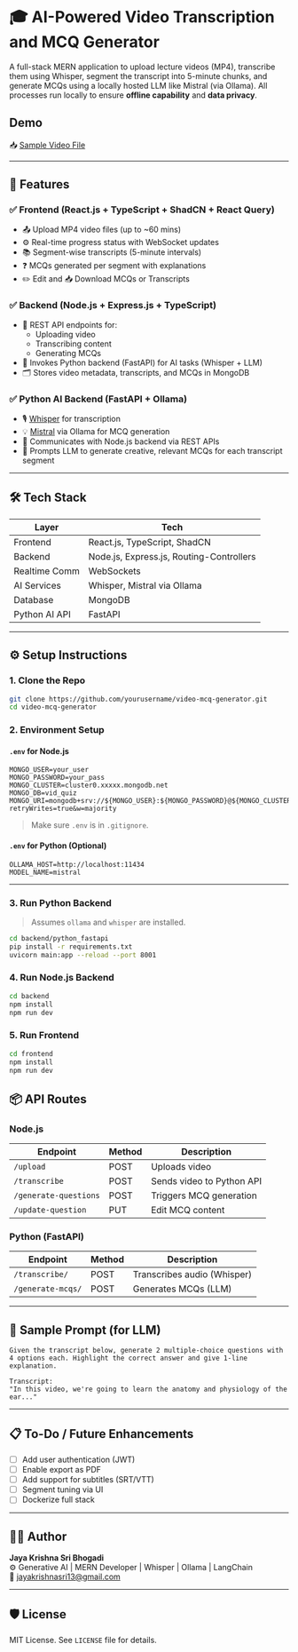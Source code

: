 # 🎓 AI-Powered Video Transcription and MCQ Generator

A full-stack MERN application to upload lecture videos (MP4), transcribe them using Whisper, segment the transcript into 5-minute chunks, and generate MCQs using a locally hosted LLM like Mistral (via Ollama). All processes run locally to ensure **offline capability** and **data privacy**.

## Demo

📥 [Sample Video File](https://drive.google.com/file/d/1-NBf8gVbPxj8QBQq1ALoxalMs_NP7Rdj/view?usp=sharing)

---

## 🧩 Features

### ✅ Frontend (React.js + TypeScript + ShadCN + React Query)

- 📤 Upload MP4 video files (up to ~60 mins)
- ⚙️ Real-time progress status with WebSocket updates
- 📚 Segment-wise transcripts (5-minute intervals)
- ❓ MCQs generated per segment with explanations
- ✏️ Edit and 📥 Download MCQs or Transcripts

### ✅ Backend (Node.js + Express.js + TypeScript)

- 🧩 REST API endpoints for:
  - Uploading video
  - Transcribing content
  - Generating MCQs
- 🧠 Invokes Python backend (FastAPI) for AI tasks (Whisper + LLM)
- 🗂️ Stores video metadata, transcripts, and MCQs in MongoDB

### ✅ Python AI Backend (FastAPI + Ollama)

- 🎙️ [Whisper](https://github.com/openai/whisper) for transcription
- 💡 [Mistral](https://ollama.com/library/mistral) via Ollama for MCQ generation
- 🔌 Communicates with Node.js backend via REST APIs
- 💬 Prompts LLM to generate creative, relevant MCQs for each transcript segment

---

## 🛠️ Tech Stack

| Layer         | Tech                         |
| ------------- | ---------------------------- |
| Frontend      | React.js, TypeScript, ShadCN |
| Backend       | Node.js, Express.js, Routing-Controllers |
| Realtime Comm | WebSockets                   |
| AI Services   | Whisper, Mistral via Ollama  |
| Database      | MongoDB                      |
| Python AI API | FastAPI                      |

---

## ⚙️ Setup Instructions

### 1. Clone the Repo

```bash
git clone https://github.com/yourusername/video-mcq-generator.git
cd video-mcq-generator
```

### 2. Environment Setup

#### `.env` for Node.js

```env
MONGO_USER=your_user
MONGO_PASSWORD=your_pass
MONGO_CLUSTER=cluster0.xxxxx.mongodb.net
MONGO_DB=vid_quiz
MONGO_URI=mongodb+srv://${MONGO_USER}:${MONGO_PASSWORD}@${MONGO_CLUSTER}/${MONGO_DB}?retryWrites=true&w=majority
```

> Make sure `.env` is in `.gitignore`.

#### `.env` for Python (Optional)

```env
OLLAMA_HOST=http://localhost:11434
MODEL_NAME=mistral
```

---

### 3. Run Python Backend

> Assumes `ollama` and `whisper` are installed.

```bash
cd backend/python_fastapi
pip install -r requirements.txt
uvicorn main:app --reload --port 8001
```

### 4. Run Node.js Backend

```bash
cd backend
npm install
npm run dev
```

### 5. Run Frontend

```bash
cd frontend
npm install
npm run dev
```

## 📦 API Routes

### Node.js

| Endpoint               | Method | Description               |
| ----------------------|--------|---------------------------|
| `/upload`             | POST   | Uploads video             |
| `/transcribe`         | POST   | Sends video to Python API |
| `/generate-questions` | POST   | Triggers MCQ generation   |
| `/update-question`    | PUT    | Edit MCQ content          |

### Python (FastAPI)

| Endpoint           | Method | Description               |
|--------------------|--------|---------------------------|
| `/transcribe/`     | POST   | Transcribes audio (Whisper) |
| `/generate-mcqs/`  | POST   | Generates MCQs (LLM)      |

---

## 🧠 Sample Prompt (for LLM)

```text
Given the transcript below, generate 2 multiple-choice questions with 4 options each. Highlight the correct answer and give 1-line explanation.

Transcript:
"In this video, we're going to learn the anatomy and physiology of the ear..."
```

---

## 📋 To-Do / Future Enhancements

- [ ] Add user authentication (JWT)
- [ ] Enable export as PDF
- [ ] Add support for subtitles (SRT/VTT)
- [ ] Segment tuning via UI
- [ ] Dockerize full stack

---

## 👨‍💻 Author

**Jaya Krishna Sri Bhogadi**  
⚙️ Generative AI | MERN Developer | Whisper | Ollama | LangChain  
📧 jayakrishnasri13@gmail.com

---

## 🛡️ License

MIT License. See `LICENSE` file for details.
